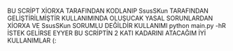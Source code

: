 BU SCRİPT XİORXA TARAFINDAN KODLANIP SsusSKun TARAFINDAN GELİŞTİRİLMİŞTİR KULLANIMINDA OLUŞUCAK YASAL SORUNLARDAN XİORXA VE SsusSKun SORUMLU DEĞİLDİR KULLANIMI python main.py -hR İSTEK GELİRSE EYYER BU SCRİPTİN 2 KATI KADARINI ATACAĞIM İYİ KULLANIMLAR (:
